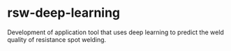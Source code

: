 # rsw-deep-learning
Development of application tool that uses deep learning to predict the weld quality of resistance spot welding. 

